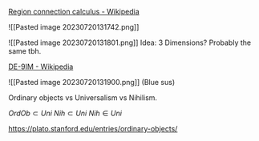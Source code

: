 [Region connection calculus - Wikipedia](https://en.wikipedia.org/wiki/Region_connection_calculus)

![[Pasted image 20230720131742.png]]

![[Pasted image 20230720131801.png]]
Idea: 3 Dimensions? Probably the same tbh. 

[DE-9IM - Wikipedia](https://en.wikipedia.org/wiki/DE-9IM)

![[Pasted image 20230720131900.png]]
(Blue sus)


Ordinary objects vs Universalism vs Nihilism.

$OrdOb\subset Uni$
$Nih\subset Uni$
$Nih\in Uni$


https://plato.stanford.edu/entries/ordinary-objects/